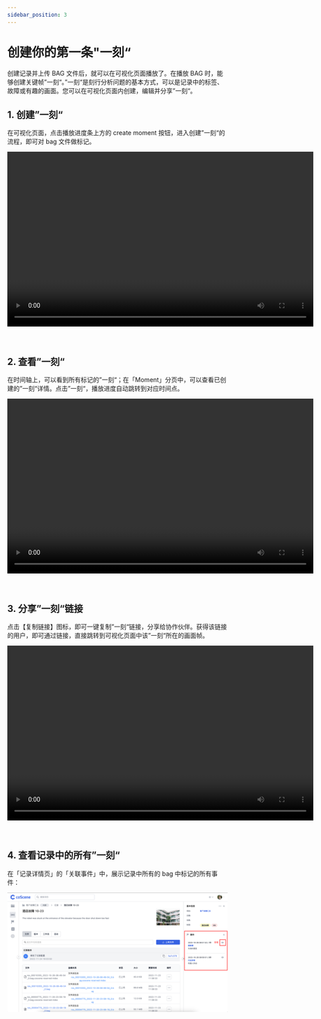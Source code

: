 ```yaml
---
sidebar_position: 3
---
```


# 创建你的第一条"一刻“

创建记录并上传 BAG 文件后，就可以在可视化页面播放了。在播放 BAG 时，能够创建关键帧”一刻“。”一刻“是刻行分析问题的基本方式，可以是记录中的标签、故障或有趣的画面。您可以在可视化页面内创建，编辑并分享”一刻“。

## 1. 创建”一刻“

在可视化页面，点击播放进度条上方的 create moment 按钮，进入创建”一刻“的流程，即可对 bag 文件做标记。

<video src="https://coscene-artifacts-prod.oss-cn-hangzhou.aliyuncs.com/docs/2-get-started/create-moment.mp4" controls="controls" width="700" height="400"></video>

<br />

## 2. 查看”一刻“

在时间轴上，可以看到所有标记的”一刻“；在「Moment」分页中，可以查看已创建的”一刻“详情。点击”一刻“，播放进度自动跳转到对应时间点。

<video src="https://coscene-artifacts-prod.oss-cn-hangzhou.aliyuncs.com/docs/2-get-started/click-moment.mp4" controls="controls" width="700" height="400"></video>

<br />

## 3. 分享”一刻“链接

点击【复制链接】图标，即可一键复制”一刻“链接，分享给协作伙伴。获得该链接的用户，即可通过链接，直接跳转到可视化页面中该”一刻“所在的画面帧。

<video src="https://coscene-artifacts-prod.oss-cn-hangzhou.aliyuncs.com/docs/2-get-started/copy-moment-link.mp4" controls="controls" width="700" height="400"></video>

<br />

## 4. 查看记录中的所有”一刻“

在「记录详情页」的「关联事件」中，展示记录中所有的 bag 中标记的所有事件：

![related-event-1](img/related-event-1.png)

